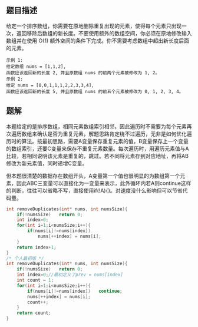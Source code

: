 ## 题目描述

给定一个排序数组，你需要在原地删除重复出现的元素，使得每个元素只出现一次，返回移除后数组的新长度。不要使用额外的数组空间，你必须在原地修改输入数组并在使用 O(1) 额外空间的条件下完成。你不需要考虑数组中超出新长度后面的元素。

```
示例 1:
给定数组 nums = [1,1,2], 
函数应该返回新的长度 2, 并且原数组 nums 的前两个元素被修改为 1, 2。 
示例 2:
给定 nums = [0,0,1,1,1,2,2,3,3,4],
函数应该返回新的长度 5, 并且原数组 nums 的前五个元素被修改为 0, 1, 2, 3, 4。
```

## 题解

​	本题给定的是排序数组，相同元素数组索引相邻，因此遍历时不需要为每个元素再次遍历数组来确认是否为重复元素，解题思路肯定绕不过遍历，无非是如何优化遍历时的算法。按最初思路，需要A变量保存重复元素的值，B变量保存上一个变量的数组索引，还要C变量来保存不重复元素数量。每次遍历时，用遍历元素值与A比较，若相同说明该元素是重复的，跳过。若不同将元素存到对应地址，再将AB修改为新元素值，同时递增C变量。

​	但本题很清楚的数据存在数组开头，A变量第一个值也很明显的为数组第一个元素，因此ABC三变量可以直接化为一变量来表示，此外循环内若A则continue这样的判断，往往可以省略不写，直接使用if(!A){}。对速度没什么影响但可以节省代码量。

```c
int removeDuplicates(int* nums, int numsSize){
    if(!numsSize)   return 0;
    int index=0;
    for(int i=1;i<numsSize;i++){
        if(nums[i]!=nums[index])
            nums[++index] = nums[i];
    }
    return index+1;
}
/* 个人最初版 */
int removeDuplicates(int* nums, int numsSize){
    if(!numsSize)   return 0;
    int index=0;//最初定义了prev = nums[index]
    int count = 1;
    for(int i=1;i<numsSize;i++){
        if(nums[i]!=nums[index])   continue;
        nums[++index] = nums[i];
        count++;
    }
    return count;
}
```


